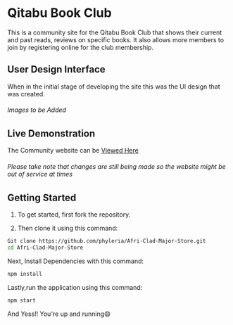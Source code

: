 # Qitabu Book Club
This is a community site for the Qitabu Book Club that shows their current and past reads, reviews on specific books. It also allows more members to join by registering online for the club membership.

## User Design Interface
When in the initial stage of developing the site this was the UI design that was created.<br>
                  <h6>Images to be Added</h6>

## Live Demonstration
The Community website can be <a href = "https://phyleria.github.io/AfriClad/"> Viewed Here</a><br>
<h6>Please take note that changes are still being made so the website might be out of service at times</h6>

## Getting Started
1. To get started, first fork the repository.

2. Then clone it using this command:
```bash
Git clone https://github.com/phyleria/Afri-Clad-Major-Store.git
cd Afri-Clad-Major-Store
```

Next, Install Dependencies with this command:
```bash
npm install
```
Lastly,run the application using this command:
```bash
npm start
```
And Yess!! You're up and running😄




